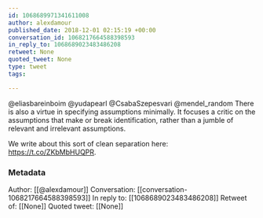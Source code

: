 ```yaml
---
id: 1068689971341611008
author: alexdamour
published_date: 2018-12-01 02:15:19 +00:00
conversation_id: 1068217664588398593
in_reply_to: 1068689023483486208
retweet: None
quoted_tweet: None
type: tweet
tags:

---
```


@eliasbareinboim @yudapearl @CsabaSzepesvari @mendel_random There is also a virtue in specifying assumptions minimally. It focuses a critic on the assumptions that make or break identification, rather than a jumble of relevant and irrelevant assumptions.

We write about this sort of clean separation here: https://t.co/ZKbMbHUQPR.

### Metadata

Author: [[@alexdamour]]
Conversation: [[conversation-1068217664588398593]]
In reply to: [[1068689023483486208]]
Retweet of: [[None]]
Quoted tweet: [[None]]
